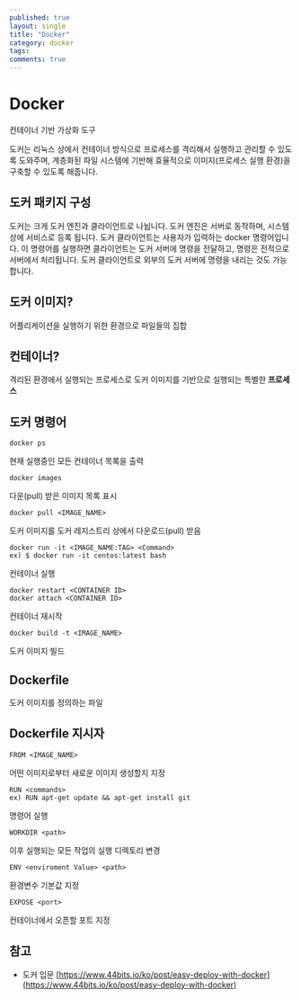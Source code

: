 ```yaml
---
published: true
layout: single
title: "Docker"
category: docker
tags:
comments: true
---
```


# Docker

컨테이너 기반 가상화 도구

도커는 리눅스 상에서 컨테이너 방식으로 프로세스를 격리해서 실행하고 관리할 수 있도록 도와주며, 계층화된 파일 시스템에 기반해 효율적으로 이미지(프로세스 실행 환경)을 구축할 수 있도록 해줍니다. 

## 도커 패키지 구성

도커는 크게 도커 엔진과 클라이언트로 나뉩니다. 도커 엔진은 서버로 동작하며, 시스템 상에 서비스로 등록 됩니다. 도커 클라이언트는 사용자가 입력하는  docker 명령어입니다. 이 명령어를 실행하면 클라이언트는 도커 서버에 명령을 전달하고, 명령은 전적으로 서버에서 처리됩니다. 도커 클라이언트로 외부의 도커 서버에 명령을 내리는 것도 가능합니다.

## 도커 이미지?
어플리케이션을 실행하기 위한 환경으로 파일들의 집합

## 컨테이너?
격리된 환경에서 실행되는 프로세스로 도커 이미지를 기반으로 실행되는 특별한 **프로세스**

## 도커 명령어

```
docker ps
```
현재 실행중인 모든 컨테이너 목록을 출력

```
docker images
```
다운(pull) 받은 이미지 목록 표시

```
docker pull <IMAGE_NAME>
```
도커 이미지를 도커 레지스트리 상에서 다운로드(pull) 받음

```
docker run -it <IMAGE_NAME:TAG> <Command>
ex) $ docker run -it centos:latest bash
```
컨테이너 실행

```
docker restart <CONTAINER ID>
docker attach <CONTAINER ID>
```
컨테이너 재시작

```
docker build -t <IMAGE_NAME>
```
도커 이미지 빌드

## Dockerfile
도커 이미지를 정의하는 파일

## Dockerfile 지시자

```
FROM <IMAGE_NAME>
```
어떤 이미지로부터 새로운 이미지 생성할지 지정

```
RUN <commands>
ex) RUN apt-get update && apt-get install git
```
명령어 실행

```
WORKDIR <path>
```
이후 실행되는 모든 작업의 실행 디렉토리 변경

```
ENV <enviroment Value> <path>
```
환경변수 기본값 지정

```
EXPOSE <port>
```
컨테이너에서 오픈할 포트 지정

## **참고**
- 도커 입문 [https://www.44bits.io/ko/post/easy-deploy-with-docker](https://www.44bits.io/ko/post/easy-deploy-with-docker)